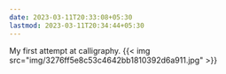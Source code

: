 ```yaml
---
date: 2023-03-11T20:33:08+05:30
lastmod: 2023-03-11T20:34:44+05:30
---
```


My first attempt at calligraphy.
{{< img src="img/3276ff5e8c53c4642bb1810392d6a911.jpg" >}}

